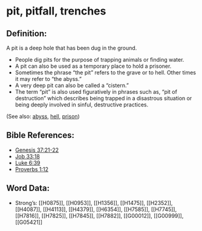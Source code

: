 # pit, pitfall, trenches

## Definition:

A pit is a deep hole that has been dug in the ground.

* People dig pits for the purpose of trapping animals or finding water.
* A pit can also be used as a temporary place to hold a prisoner.
* Sometimes the phrase “the pit” refers to the grave or to hell. Other times it may refer to “the abyss.”
* A very deep pit can also be called a “cistern.”
* The term “pit” is also used figuratively in phrases such as, “pit of destruction” which describes being trapped in a disastrous situation or being deeply involved in sinful, destructive practices.

(See also: [abyss](../other/abyss.md), [hell](../kt/hell.md), [prison](../other/prison.md))

## Bible References:

* [Genesis 37:21-22](rc://en/tn/help/gen/37/21)
* [Job 33:18](rc://en/tn/help/job/33/18)
* [Luke 6:39](rc://en/tn/help/luk/06/39)
* [Proverbs 1:12](rc://en/tn/help/pro/01/12)

## Word Data:

* Strong’s: [[H0875]], [[H0953]], [[H1356]], [[H1475]], [[H2352]], [[H4087]], [[H4113]], [[H4379]], [[H6354]], [[H7585]], [[H7745]], [[H7816]], [[H7825]], [[H7845]], [[H7882]], [[G00012]], [[G00999]], [[G05421]]
